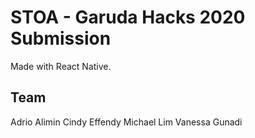 # STOA - Garuda Hacks 2020 Submission

Made with React Native.

## Team
Adrio Alimin
Cindy Effendy
Michael Lim
Vanessa Gunadi
